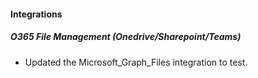 
#### Integrations

##### O365 File Management (Onedrive/Sharepoint/Teams)

- Updated the Microsoft_Graph_Files integration to test.
